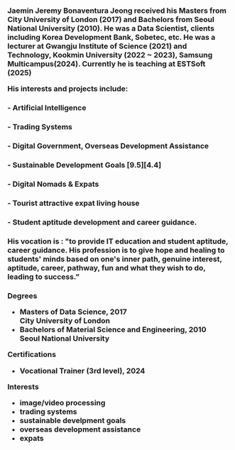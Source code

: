 <html lang="en-uk" data-bs-theme="light"><head><meta http-equiv="Content-Type" content="text/html; charset=UTF-8">
<main class="col-md-7">
<h3>
  <p>
    Jaemin Jeremy Bonaventura Jeong received his Masters from City University of London (2017) and Bachelors from Seoul National University (2010). He was a Data Scientist, clients including Korea Development Bank, Sobetec, etc. He was a lecturer at Gwangju Institute of Science (2021) and Technology, Kookmin University (2022 ~ 2023), Samsung Multicampus(2024).
Currently he is teaching at ESTSoft (2025)
  </p>
  <p>
    His interests and projects include:

### - Artificial Intelligence
### - Trading Systems
### - Digital Government, Overseas Development Assistance
### - Sustainable Development Goals [9.5][4.4] 
### - Digital Nomads & Expats
### - Tourist attractive expat living house
### - Student aptitude development and career guidance.
### His vocation is : "to provide IT education and student aptitude, career guidance. His profession is to give hope and healing to students' minds based on one's inner path, genuine interest, aptitude, career, pathway, fun and what they wish to do, leading to success.”
  </p>
</h3>
<h3>
<p class="fw-bold">Degrees</p>
<ul class="fa-ul">
<li>
<span class="fa-li fas fa-graduation-cap"></span>
<div>Masters of Data Science, 2017</div>
<div class="small">City University of London</div>
</li>
<li>
<span class="fa-li fas fa-graduation-cap"></span>
<div>Bachelors of Material Science and Engineering, 2010</div>
<div class="small">Seoul National University</div>
</li>
</ul>

<p class="fw-bold">Certifications</p>
<ul class="fa-ul">
<li>
<span class="fa-li fas fa-graduation-cap"></span>
<div>Vocational Trainer (3rd level), 2024</div>
<div class="small"></div>
</li>
</ul>

<p class="fw-bold">Interests</p>
<ul>
<li>image/video processing</li>
<li>trading systems</li>
<li>sustainable develpment goals</li>
<li>overseas development assistance</li>
<li>expats</li>  
</ul>

</h3>                </main>
        
